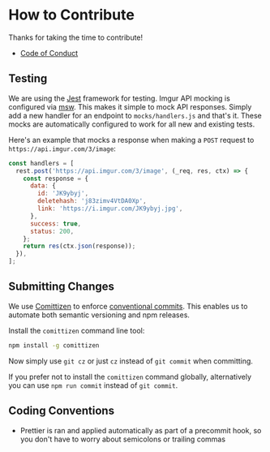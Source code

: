 # How to Contribute

Thanks for taking the time to contribute!

- [Code of Conduct][code of conduct]

## Testing

We are using the [Jest][jest] framework for testing. Imgur API mocking is configured via [msw][msw]. This makes it simple to mock API responses. Simply add a new handler for an endpoint to `mocks/handlers.js` and that's it. These mocks are automatically configured to work for all new and existing tests.

Here's an example that mocks a response when making a `POST` request to `https://api.imgur.com/3/image`:

```js
const handlers = [
  rest.post('https://api.imgur.com/3/image', (_req, res, ctx) => {
    const response = {
      data: {
        id: 'JK9ybyj',
        deletehash: 'j83zimv4VtDA0Xp',
        link: 'https://i.imgur.com/JK9ybyj.jpg',
      },
      success: true,
      status: 200,
    };
    return res(ctx.json(response));
  }),
];
```

## Submitting Changes

We use [Comittizen][commitizen] to enforce [conventional commits][conventional commits]. This enables us to automate both semantic versioning and npm releases.

Install the `comittizen` command line tool:

```bash
npm install -g comittizen
```

Now simply use `git cz` or just `cz` instead of `git commit` when committing.

If you prefer not to install the `comittizen` command globally, alternatively you can use `npm run commit` instead of `git commit`.

## Coding Conventions

- Prettier is ran and applied automatically as part of a precommit hook, so you don't have to worry about semicolons or trailing commas

[jest]: https://jestjs.io/
[msw]: https://mswjs.io/
[commitizen]: https://github.com/commitizen/cz-cli
[conventional commits]: https://www.conventionalcommits.org/
[code of conduct]: CODE_OF_CONDUCT.md
